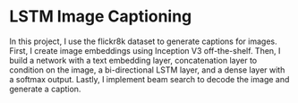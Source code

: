 # LSTM Image Captioning

In this project, I use the flickr8k dataset to generate captions for images. First, I create image embeddings using Inception V3 off-the-shelf. Then, I build a  network with a text embedding layer, concatenation layer to condition on the image, a bi-directional LSTM layer, and a dense layer with a softmax output. Lastly, I implement beam search to decode the image and generate a caption.
